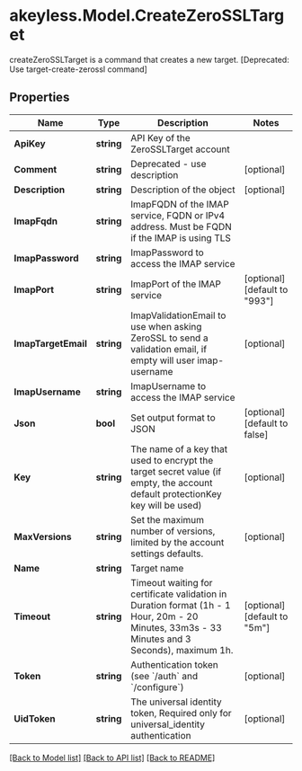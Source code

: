# akeyless.Model.CreateZeroSSLTarget
createZeroSSLTarget is a command that creates a new target. [Deprecated: Use target-create-zerossl command]

## Properties

Name | Type | Description | Notes
------------ | ------------- | ------------- | -------------
**ApiKey** | **string** | API Key of the ZeroSSLTarget account | 
**Comment** | **string** | Deprecated - use description | [optional] 
**Description** | **string** | Description of the object | [optional] 
**ImapFqdn** | **string** | ImapFQDN of the IMAP service, FQDN or IPv4 address. Must be FQDN if the IMAP is using TLS | 
**ImapPassword** | **string** | ImapPassword to access the IMAP service | 
**ImapPort** | **string** | ImapPort of the IMAP service | [optional] [default to "993"]
**ImapTargetEmail** | **string** | ImapValidationEmail to use when asking ZeroSSL to send a validation email, if empty will user imap-username | [optional] 
**ImapUsername** | **string** | ImapUsername to access the IMAP service | 
**Json** | **bool** | Set output format to JSON | [optional] [default to false]
**Key** | **string** | The name of a key that used to encrypt the target secret value (if empty, the account default protectionKey key will be used) | [optional] 
**MaxVersions** | **string** | Set the maximum number of versions, limited by the account settings defaults. | [optional] 
**Name** | **string** | Target name | 
**Timeout** | **string** | Timeout waiting for certificate validation in Duration format (1h - 1 Hour, 20m - 20 Minutes, 33m3s - 33 Minutes and 3 Seconds), maximum 1h. | [optional] [default to "5m"]
**Token** | **string** | Authentication token (see &#x60;/auth&#x60; and &#x60;/configure&#x60;) | [optional] 
**UidToken** | **string** | The universal identity token, Required only for universal_identity authentication | [optional] 

[[Back to Model list]](../README.md#documentation-for-models) [[Back to API list]](../README.md#documentation-for-api-endpoints) [[Back to README]](../README.md)

